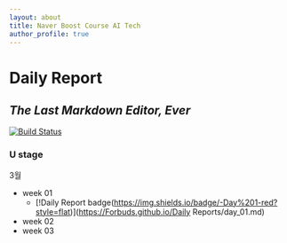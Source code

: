 ```yaml
---
layout: about
title: Naver Boost Course AI Tech
author_profile: true
---
```

# Daily Report
## _The Last Markdown Editor, Ever_


[![Build Status](https://travis-ci.org/joemccann/dillinger.svg?branch=master)](https://travis-ci.org/joemccann/dillinger)

### U stage
3월
- week 01
   - [!Daily Report badge(https://img.shields.io/badge/-Day%201-red?style=flat)](https://Forbuds.github.io/Daily Reports/day_01.md)
- week 02
- week 03


